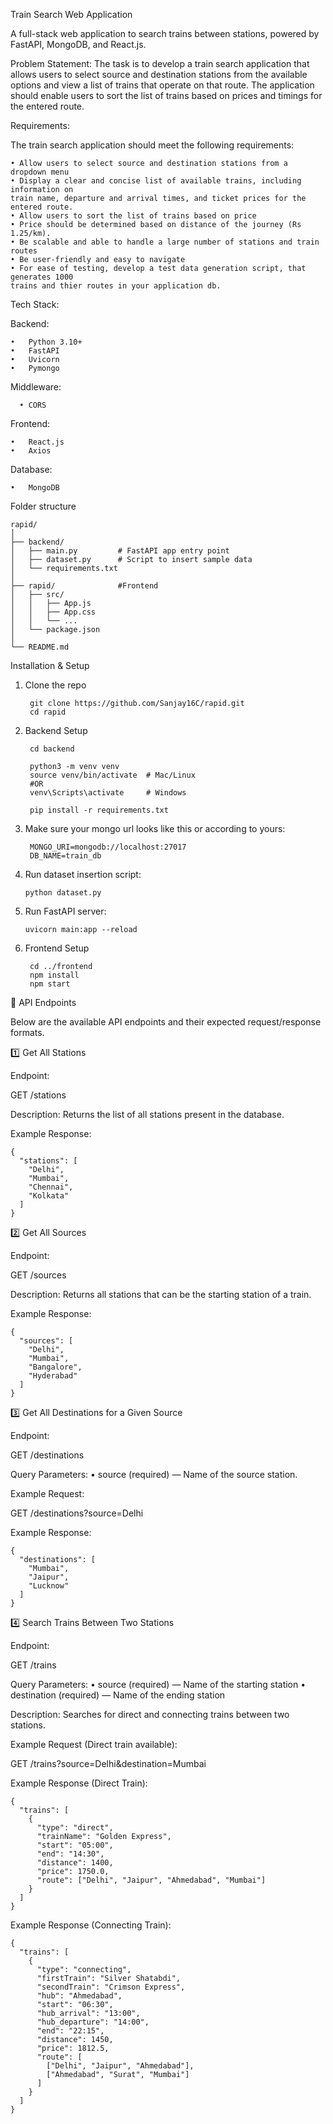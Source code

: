 Train Search Web Application

A full-stack web application to search trains between stations, powered by FastAPI, MongoDB, and React.js.

Problem Statement:
The task is to develop a train search application that allows users to select source and
destination stations from the available options and view a list of trains that operate
on that route. The application should enable users to sort the list of trains based on
prices and timings for the entered route.



Requirements:

The train search application should meet the following requirements:

	• Allow users to select source and destination stations from a dropdown menu
	• Display a clear and concise list of available trains, including information on
	train name, departure and arrival times, and ticket prices for the entered route.
	• Allow users to sort the list of trains based on price
	• Price should be determined based on distance of the journey (Rs 1.25/km).
	• Be scalable and able to handle a large number of stations and train routes
	• Be user-friendly and easy to navigate
	• For ease of testing, develop a test data generation script, that generates 1000
	trains and thier routes in your application db.


Tech Stack:

Backend:

	•	Python 3.10+
	•	FastAPI
	•	Uvicorn
	•	Pymongo
		

Middleware:

	  •	CORS
  
Frontend:

	•	React.js
	•	Axios 

Database:

	•	MongoDB 

Folder structure

	rapid/
	│
	├── backend/
	│   ├── main.py         # FastAPI app entry point
	│   ├── dataset.py      # Script to insert sample data
	│   └── requirements.txt
	│
	├── rapid/              #Frontend
	│   ├── src/
	│   │   ├── App.js
	│   │   ├── App.css
	│   │   └── ...
	│   └── package.json
	│
	└── README.md


Installation & Setup

1. Clone the repo

        git clone https://github.com/Sanjay16C/rapid.git
        cd rapid


2. Backend Setup

        cd backend

        python3 -m venv venv
        source venv/bin/activate  # Mac/Linux
        #OR
        venv\Scripts\activate     # Windows
        
        pip install -r requirements.txt

3. Make sure your mongo url looks like this or according to yours:
   
        MONGO_URI=mongodb://localhost:27017
        DB_NAME=train_db

5. Run dataset insertion script:

       python dataset.py

6. Run FastAPI server:

       uvicorn main:app --reload


7. Frontend Setup

        cd ../frontend
        npm install
        npm start



📡 API Endpoints

Below are the available API endpoints and their expected request/response formats.



1️⃣ Get All Stations

Endpoint:

GET /stations

Description:
Returns the list of all stations present in the database.

Example Response:

	{
	  "stations": [
	    "Delhi",
	    "Mumbai",
	    "Chennai",
	    "Kolkata"
	  ]
	}




2️⃣ Get All Sources

Endpoint:

GET /sources

Description:
Returns all stations that can be the starting station of a train.

Example Response:

	{
	  "sources": [
	    "Delhi",
	    "Mumbai",
	    "Bangalore",
	    "Hyderabad"
	  ]
	}




3️⃣ Get All Destinations for a Given Source

Endpoint:

GET /destinations

Query Parameters:
	•	source (required) — Name of the source station.

Example Request:

GET /destinations?source=Delhi

Example Response:

	{
	  "destinations": [
	    "Mumbai",
	    "Jaipur",
	    "Lucknow"
	  ]
	}



4️⃣ Search Trains Between Two Stations

Endpoint:

GET /trains

Query Parameters:
	•	source (required) — Name of the starting station
	•	destination (required) — Name of the ending station

Description:
Searches for direct and connecting trains between two stations.

Example Request (Direct train available):

GET /trains?source=Delhi&destination=Mumbai

Example Response (Direct Train):

	{
	  "trains": [
	    {
	      "type": "direct",
	      "trainName": "Golden Express",
	      "start": "05:00",
	      "end": "14:30",
	      "distance": 1400,
	      "price": 1750.0,
	      "route": ["Delhi", "Jaipur", "Ahmedabad", "Mumbai"]
	    }
	  ]
	}


Example Response (Connecting Train):

	{
	  "trains": [
	    {
	      "type": "connecting",
	      "firstTrain": "Silver Shatabdi",
	      "secondTrain": "Crimson Express",
	      "hub": "Ahmedabad",
	      "start": "06:30",
	      "hub_arrival": "13:00",
	      "hub_departure": "14:00",
	      "end": "22:15",
	      "distance": 1450,
	      "price": 1812.5,
	      "route": [
	        ["Delhi", "Jaipur", "Ahmedabad"],
	        ["Ahmedabad", "Surat", "Mumbai"]
	      ]
	    }
	  ]
	}







